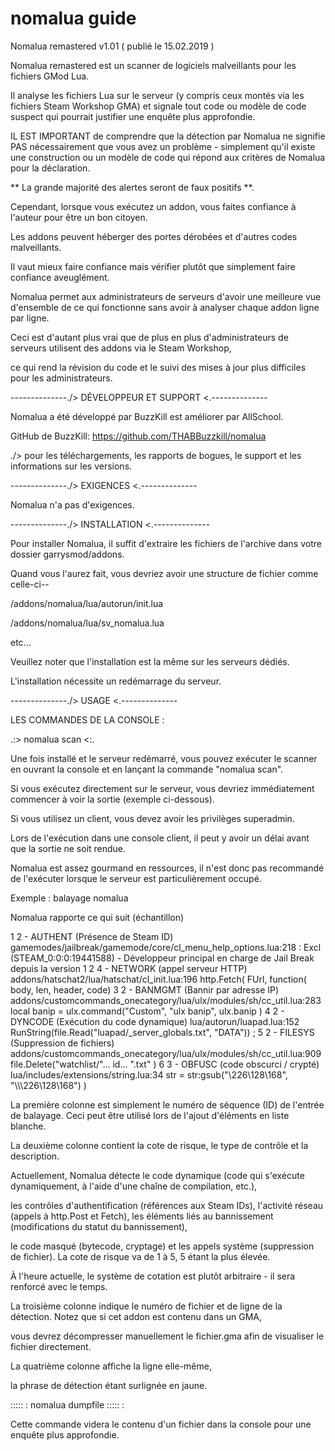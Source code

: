 # nomalua guide
Nomalua remastered v1.01 ( publié le 15.02.2019 )

Nomalua remastered est un scanner de logiciels malveillants pour les fichiers GMod Lua.  

Il analyse les fichiers Lua sur le serveur (y compris ceux montés via les fichiers Steam Workshop GMA) et signale tout code ou modèle de code suspect qui pourrait justifier une enquête plus approfondie.

IL EST IMPORTANT de comprendre que la détection par Nomalua ne signifie PAS nécessairement que vous avez un problème - simplement qu'il existe une construction ou un modèle de code qui répond aux critères de Nomalua pour la déclaration.  

** La grande majorité des alertes seront de faux positifs **. 

Cependant, lorsque vous exécutez un addon, vous faites confiance à l'auteur pour être un bon citoyen. 

Les addons peuvent héberger des portes dérobées et d'autres codes malveillants.  

Il vaut mieux faire confiance mais vérifier plutôt que simplement faire confiance aveuglément. 

Nomalua permet aux administrateurs de serveurs d'avoir une meilleure vue d'ensemble de ce qui fonctionne sans avoir à analyser chaque addon ligne par ligne. 

Ceci est d'autant plus vrai que de plus en plus d'administrateurs de serveurs utilisent des addons via le Steam Workshop, 

ce qui rend la révision du code et le suivi des mises à jour plus difficiles pour les administrateurs.

--------------./> DÉVELOPPEUR ET SUPPORT <\.--------------

Nomalua a été développé par BuzzKill est améliorer par AllSchool.

GitHub de BuzzKill: 
https://github.com/THABBuzzkill/nomalua 

./> pour les téléchargements, les rapports de bogues, le support et les informations sur les versions.

--------------./> EXIGENCES <\.--------------

Nomalua n'a pas d'exigences. 

--------------./> INSTALLATION <\.--------------

Pour installer Nomalua, il suffit d'extraire les fichiers de l'archive dans votre dossier garrysmod/addons.

Quand vous l'aurez fait, vous devriez avoir une structure de fichier comme celle-ci--

<garrysmod>/addons/nomalua/lua/autorun/init.lua
	
<garrysmod>/addons/nomalua/lua/sv_nomalua.lua 

etc...

Veuillez noter que l'installation est la même sur les serveurs dédiés. 

L'installation nécessite un redémarrage du serveur.

--------------./> USAGE <\.--------------

LES COMMANDES DE LA CONSOLE :

.:> nomalua scan <:.

Une fois installé et le serveur redémarré, vous pouvez exécuter le scanner en ouvrant la console et en lançant la commande "nomalua scan".

Si vous exécutez directement sur le serveur, vous devriez immédiatement commencer à voir la sortie (exemple ci-dessous).

Si vous utilisez un client, vous devez avoir les privilèges superadmin. 

Lors de l'exécution dans une console client, il peut y avoir un délai avant que la sortie ne soit rendue. 

Nomalua est assez gourmand en ressources, il n'est donc pas recommandé de l'exécuter lorsque le serveur est particulièrement occupé. 

Exemple : balayage nomalua

Nomalua rapporte ce qui suit (échantillon) 

1 2 - AUTHENT (Présence de Steam ID) gamemodes/jailbreak/gamemode/core/cl_menu_help_options.lua:218 : Excl (STEAM_0:0:0:19441588) - Développeur principal en charge de Jail Break depuis la version 1
2 4 - NETWORK (appel serveur HTTP) addons/hatschat2/lua/hatschat/cl_init.lua:196 http.Fetch( FUrl, function( body, len, header, code)
3 2 - BANMGMT (Bannir par adresse IP) addons/customcommands_onecategory/lua/ulx/modules/sh/cc_util.lua:283 local banip = ulx.command("Custom", "ulx banip", ulx.banip )
4 2 - DYNCODE (Exécution du code dynamique) lua/autorun/luapad.lua:152 RunString(file.Read("luapad/_server_globals.txt", "DATA")) ;
5 2 - FILESYS (Suppression de fichiers) addons/customcommands_onecategory/lua/ulx/modules/sh/cc_util.lua:909 file.Delete("watchlist/"... id... ".txt" )
6 3 - OBFUSC (code obscurci / crypté) lua/includes/extensions/string.lua:34 str = str:gsub("\226\128\168", "\\\\\226\128\168") )

La première colonne est simplement le numéro de séquence (ID) de l'entrée de balayage. Ceci peut être utilisé lors de l'ajout d'éléments en liste blanche.

La deuxième colonne contient la cote de risque, le type de contrôle et la description.

Actuellement, Nomalua détecte le code dynamique (code qui s'exécute dynamiquement, à l'aide d'une chaîne de compilation, etc.), 

les contrôles d'authentification (références aux Steam IDs), l'activité réseau (appels à http.Post et Fetch), les éléments liés au bannissement (modifications du statut du bannissement), 

le code masqué (bytecode, cryptage) et les appels système (suppression de fichier). La cote de risque va de 1 à 5, 5 étant la plus élevée.

À l'heure actuelle, le système de cotation est plutôt arbitraire - il sera renforcé avec le temps.

La troisième colonne indique le numéro de fichier et de ligne de la détection.  Notez que si cet addon est contenu dans un GMA, 

vous devrez décompresser manuellement le fichier.gma afin de visualiser le fichier directement.

La quatrième colonne affiche la ligne elle-même, 

la phrase de détection étant surlignée en jaune. 

::::: : nomalua dumpfile <filepath> ::::: :

Cette commande videra le contenu d'un fichier dans la console pour une enquête plus approfondie.
